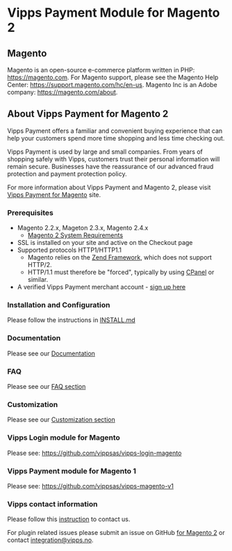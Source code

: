 

# Vipps Payment Module for Magento 2


## Magento

Magento is an open-source e-commerce platform written in PHP: https://magento.com.
For Magento support, please see the Magento Help Center: https://support.magento.com/hc/en-us.
Magento Inc is an Adobe company: https://magento.com/about.

## About Vipps Payment for Magento 2

Vipps Payment offers a familiar and convenient buying experience that can help your customers spend more time shopping and less time checking out.

Vipps Payment is used by large and small companies.  From years of shopping safely with Vipps, customers trust their personal information will remain secure.  Businesses have the reassurance of our advanced fraud protection and payment protection policy.

For more information about Vipps Payment and Magento 2, please visit [Vipps Payment for Magento](https://vipps.no/produkter-og-tjenester/bedrift/ta-betalt-paa-nett/ta-betalt-paa-nett/magento/) site.


### Prerequisites
* Magento 2.2.x, Mageton 2.3.x, Magento 2.4.x
   * [Magento 2 System Requirements](http://devdocs.magento.com/magento-system-requirements.html)
* SSL is installed on your site and active on the Checkout page
* Supported protocols HTTP1/HTTP1.1
   * Magento relies on the [Zend Framework](https://framework.zend.com), which does not support HTTP/2.
   * HTTP/1.1 must therefore be "forced", typically by using [CPanel](https://documentation.cpanel.net/display/EA4/Apache+Module%3A+HTTP2) or similar.
* A verified Vipps Payment merchant account - [sign up here](https://vippsbedrift.no/signup/vippspanett/)

### Installation and Configuration

Please follow the instructions in [INSTALL.md](INSTALL.md)

### Documentation

Please see our [Documentation](https://github.com/vippsas/vipps-magento/wiki/Documentation)

### FAQ

Please see our [FAQ section](https://github.com/vippsas/vipps-magento/wiki/FAQ)

### Customization

Please see our [Customization section](https://github.com/vippsas/vipps-magento/wiki/Customization)



### Vipps Login module for Magento

Please see: https://github.com/vippsas/vipps-login-magento

### Vipps Payment module for Magento 1

Please see: https://github.com/vippsas/vipps-magento-v1

### Vipps contact information

Please follow this [instruction](https://github.com/vippsas/vipps-developers/blob/master/contact.md) to contact us.

For plugin related issues please submit an issue on GitHub [for Magento 2](https://github.com/vippsas/vipps-magento) or contact integration@vipps.no.
